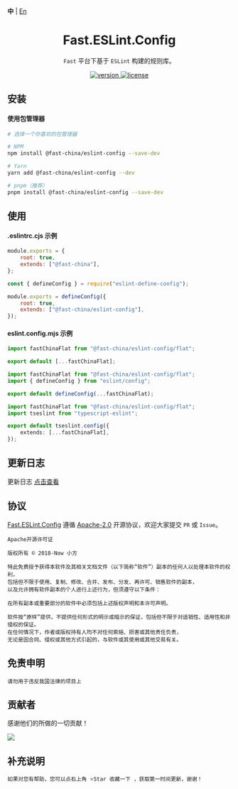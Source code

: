 **中** | [En](https://github.com/China-xiaoFang/fast.eslint.config)

<h1 align="center">Fast.ESLint.Config</h1>

<p align="center">
  <code>Fast</code> 平台下基于 <code>ESLint</code> 构建的规则库。
</p>

<p align="center">
  <a href="https://www.npmjs.com/package/@fast-china/eslint-config">
    <img src="https://img.shields.io/npm/v/@fast-china/eslint-config?color=orange&label=" alt="version" />
  </a>
  <a href="https://gitee.com/China-xiaoFang/fast.eslint.config/blob/master/LICENSE">
    <img src="https://img.shields.io/npm/l/@fast-china/eslint-config" alt="license" />
  </a>
</p>

## 安装

#### 使用包管理器

```sh
# 选择一个你喜欢的包管理器

# NPM
npm install @fast-china/eslint-config --save-dev

# Yarn
yarn add @fast-china/eslint-config --dev

# pnpm（推荐）
pnpm install @fast-china/eslint-config --save-dev
```

## 使用

#### .eslintrc.cjs 示例

```javascript
module.exports = {
	root: true,
	extends: ["@fast-china"],
};
```

```javascript
const { defineConfig } = require("eslint-define-config");

module.exports = defineConfig({
	root: true,
	extends: ["@fast-china/eslint-config"],
});
```

#### eslint.config.mjs 示例

```typescript
import fastChinaFlat from "@fast-china/eslint-config/flat";

export default [...fastChinaFlat];
```

```typescript
import fastChinaFlat from "@fast-china/eslint-config/flat";
import { defineConfig } from "eslint/config";

export default defineConfig(...fastChinaFlat);
```

```typescript
import fastChinaFlat from "@fast-china/eslint-config/flat";
import tseslint from "typescript-eslint";

export default tseslint.config({
	extends: [...fastChinaFlat],
});
```

## 更新日志

更新日志 [点击查看](https://gitee.com/China-xiaoFang/fast.eslint.config/commits/master)

## 协议

[Fast.ESLint.Config](https://gitee.com/China-xiaoFang/fast.eslint.config) 遵循 [Apache-2.0](https://gitee.com/China-xiaoFang/fast.eslint.config/blob/master/LICENSE) 开源协议，欢迎大家提交 `PR` 或 `Issue`。

```
Apache开源许可证

版权所有 © 2018-Now 小方

特此免费授予获得本软件及其相关文档文件（以下简称“软件”）副本的任何人以处理本软件的权利，
包括但不限于使用、复制、修改、合并、发布、分发、再许可、销售软件的副本，
以及允许拥有软件副本的个人进行上述行为，但须遵守以下条件：

在所有副本或重要部分的软件中必须包括上述版权声明和本许可声明。

软件按“原样”提供，不提供任何形式的明示或暗示的保证，包括但不限于对适销性、适用性和非侵权的保证。
在任何情况下，作者或版权持有人均不对任何索赔、损害或其他责任负责，
无论是因合同、侵权或其他方式引起的，与软件或其使用或其他交易有关。
```

## 免责申明

```
请勿用于违反我国法律的项目上
```

## 贡献者

感谢他们的所做的一切贡献！

<a href="https://github.com/China-xiaoFang/Fast.ESLint.Config/graphs/contributors">
  <img src="https://contrib.rocks/image?repo=China-xiaoFang/Fast.ESLint.Config" />
</a>

## 补充说明

```
如果对您有帮助，您可以点右上角 ⭐Star 收藏一下 ，获取第一时间更新，谢谢！
```
